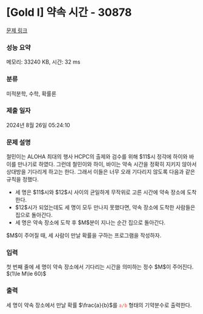 # [Gold I] 약속 시간 - 30878 

[문제 링크](https://www.acmicpc.net/problem/30878) 

### 성능 요약

메모리: 33240 KB, 시간: 32 ms

### 분류

미적분학, 수학, 확률론

### 제출 일자

2024년 8월 26일 05:24:10

### 문제 설명

<p>철민이는 ALOHA 최대의 행사 HCPC의 출제와 검수를 위해 $11$시 정각에 하이와 바이를 만나기로 하였다. 그런데 철민이와 하이, 바이는 약속 시간을 정확히 지키지 않아서 상대방을 기다리게 하고는 한다. 그래서 이들은 너무 오래 기다리지 않도록 다음과 같은 규칙을 정했다.</p>

<ul>
	<li>세 명은 $11$시와 $12$시 사이의 균일하게 무작위로 고른 시간에 약속 장소에 도착한다.</li>
	<li>$12$시가 되었는데도 세 명이 모두 만나지 못했다면, 약속 장소에 도착한 사람들은 집으로 돌아간다.</li>
	<li>세 명은 약속 장소에 도착 후 $M$분이 지나는 순간 집으로 돌아간다.</li>
</ul>

<p>$M$이 주어질 때, 세 사람이 만날 확률을 구하는 프로그램을 작성하자.</p>

### 입력 

 <p>첫 번째 줄에 세 명이 약속 장소에서 기다리는 시간을 의미하는 정수 $M$이 주어진다. $(1\le M\le 60)$</p>

### 출력 

 <p>세 명이 약속 장소에서 만날 확률 $\frac{a}{b}$를 <span style="color:#e74c3c;"><code>a/b</code></span> 형태의 기약분수로 출력한다.</p>

